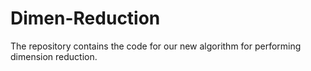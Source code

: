 # Dimen-Reduction
The repository contains the code for our new algorithm for performing dimension reduction.
